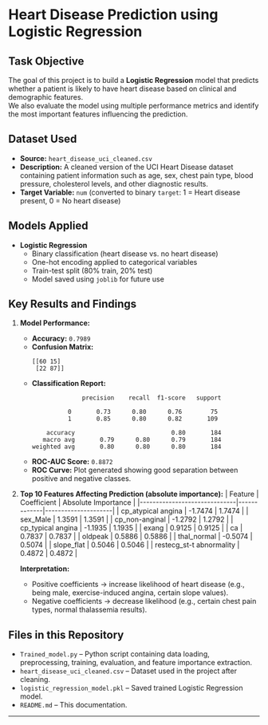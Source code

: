 # Heart Disease Prediction using Logistic Regression

## Task Objective
The goal of this project is to build a **Logistic Regression** model that predicts whether a patient is likely to have heart disease based on clinical and demographic features.  
We also evaluate the model using multiple performance metrics and identify the most important features influencing the prediction.


## Dataset Used
- **Source:** `heart_disease_uci_cleaned.csv`
- **Description:** A cleaned version of the UCI Heart Disease dataset containing patient information such as age, sex, chest pain type, blood pressure, cholesterol levels, and other diagnostic results.
- **Target Variable:** `num` (converted to binary `target`: 1 = Heart disease present, 0 = No heart disease)


##  Models Applied
- **Logistic Regression**
  - Binary classification (heart disease vs. no heart disease)
  - One-hot encoding applied to categorical variables
  - Train-test split (80% train, 20% test)
  - Model saved using `joblib` for future use


## Key Results and Findings
1. **Model Performance:**
   - **Accuracy:** `0.7989`  
   - **Confusion Matrix:**
     ```
     [[60 15]
      [22 87]]
     ```
   - **Classification Report:**
     ```
                   precision    recall  f1-score   support

               0       0.73      0.80      0.76        75
               1       0.85      0.80      0.82       109

         accuracy                           0.80       184
        macro avg       0.79      0.80      0.79       184
     weighted avg       0.80      0.80      0.80       184
     ```
   - **ROC-AUC Score:** `0.8872`
   - **ROC Curve:** Plot generated showing good separation between positive and negative classes.

2. **Top 10 Features Affecting Prediction (absolute importance):**
   | Feature                      | Coefficient | Absolute Importance |
   |------------------------------|-------------|---------------------|
   | cp_atypical angina           | -1.7474     | 1.7474              |
   | sex_Male                     |  1.3591     | 1.3591              |
   | cp_non-anginal               | -1.2792     | 1.2792              |
   | cp_typical angina            | -1.1935     | 1.1935              |
   | exang                        |  0.9125     | 0.9125              |
   | ca                           |  0.7837     | 0.7837              |
   | oldpeak                      |  0.5886     | 0.5886              |
   | thal_normal                  | -0.5074     | 0.5074              |
   | slope_flat                   |  0.5046     | 0.5046              |
   | restecg_st-t abnormality     |  0.4872     | 0.4872              |

   **Interpretation:**
   - Positive coefficients → increase likelihood of heart disease (e.g., being male, exercise-induced angina, certain slope values).
   - Negative coefficients → decrease likelihood (e.g., certain chest pain types, normal thalassemia results).


## Files in this Repository
- `Trained_model.py` – Python script containing data loading, preprocessing, training, evaluation, and feature importance extraction.
- `heart_disease_uci_cleaned.csv` – Dataset used in the project after cleaning.
- `logistic_regression_model.pkl` – Saved trained Logistic Regression model.
- `README.md` – This documentation.

---
